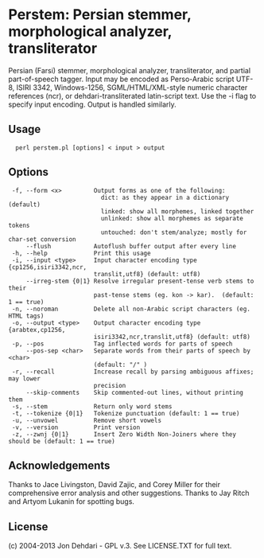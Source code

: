 # Perstem:  Persian stemmer, morphological analyzer, transliterator


Persian (Farsi) stemmer, morphological analyzer, transliterator, and partial
part-of-speech tagger.  Input may be encoded as Perso-Arabic script UTF-8,
ISIRI 3342, Windows-1256, SGML/HTML/XML-style numeric character references (ncr),
or dehdari-transliterated latin-script text.  Use the -i flag to specify input
encoding.  Output is handled similarly.


## Usage
      perl perstem.pl [options] < input > output

## Options
     -f, --form <x>         Output forms as one of the following:
                              dict: as they appear in a dictionary (default)
                              linked: show all morphemes, linked together
                              unlinked: show all morphemes as separate tokens
                              untouched: don't stem/analyze; mostly for char-set conversion
         --flush            Autoflush buffer output after every line
     -h, --help             Print this usage
     -i, --input <type>     Input character encoding type {cp1256,isiri3342,ncr,
                            translit,utf8} (default: utf8)
         --irreg-stem {0|1} Resolve irregular present-tense verb stems to their
                            past-tense stems (eg. kon -> kar).  (default: 1 == true)
     -n, --noroman          Delete all non-Arabic script characters (eg. HTML tags)
     -o, --output <type>    Output character encoding type {arabtex,cp1256,
                            isiri3342,ncr,translit,utf8} (default: utf8)
     -p, --pos              Tag inflected words for parts of speech
         --pos-sep <char>   Separate words from their parts of speech by <char>
                            (default: "/" )
     -r, --recall           Increase recall by parsing ambiguous affixes; may lower
                            precision
         --skip-comments    Skip commented-out lines, without printing them
     -s, --stem             Return only word stems
     -t, --tokenize {0|1}   Tokenize punctuation (default: 1 == true)
     -u, --unvowel          Remove short vowels
     -v, --version          Print version
     -z, --zwnj {0|1}       Insert Zero Width Non-Joiners where they should be (default: 1 == true)



## Acknowledgements
Thanks to Jace Livingston, David Zajic, and Corey Miller for their comprehensive error
analysis and other suggestions.  Thanks to Jay Ritch and Artyom Lukanin for spotting bugs.

## License
(c) 2004-2013  Jon Dehdari - GPL v.3.  See LICENSE.TXT for full text.

